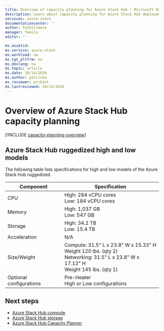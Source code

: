```yaml
---
title: Overview of capacity planning for Azure Stack Hub | Microsoft Docs
description: Learn about capacity planning for Azure Stack Hub deployments. See specifications for high and low models of the Azure Stack Hub ruggedized.
services: azure-stack
documentationcenter: ''
author: PatAltimore
manager: femila
editor: ''

ms.assetid:
ms.service: azure-stack
ms.workload: na
ms.tgt_pltfrm: na
ms.devlang: na
ms.topic: article
ms.date: 10/14/2020
ms.author: patricka
ms.reviewer: prchint
ms.lastreviewed: 10/14/2020
---
```


# Overview of Azure Stack Hub capacity planning

[!INCLUDE [capacity-planning-overview](../includes/capacity-planning-overview.md)]

## Azure Stack Hub ruggedized high and low models

The following table lists specifications for high and low models of the Azure Stack Hub ruggedized.

| Component               | Specification |
|-------------------------|---------------|
| CPU                     |High: 284 vCPU cores<br>Low: 184 vCPU cores  |
| Memory                  |High: 1,037 GB<br>Low: 547 GB                |
| Storage                 |High: 34.2 TB<br>Low: 15.4 TB                |
| Acceleration            |N/A                                          |
| Size/Weight             |Compute: 31.5" L x 23.8" W x 15.33" H<br>Weight 120 lbs. (qty 2)<br>Networking: 31.5" L x 23.8" W x 17.12" H<br>Weight 145 lbs. (qty 1)              |
| Optional configurations |Pre-Heater<br>High or Low configurations     |

## Next steps

- [Azure Stack Hub compute](../operator/azure-stack-capacity-planning-compute.md?toc=/azure-stack/tdc/toc.json&bc=/azure-stack/breadcrumb/toc.json)
- [Azure Stack Hub storage](../operator/azure-stack-capacity-planning-storage.md?toc=/azure-stack/tdc/toc.json&bc=/azure-stack/breadcrumb/toc.json)
- [Azure Stack Hub Capacity Planner](../operator/azure-stack-app-service-capacity-planning.md?toc=/azure-stack/tdc/toc.json&bc=/azure-stack/breadcrumb/toc.json)
